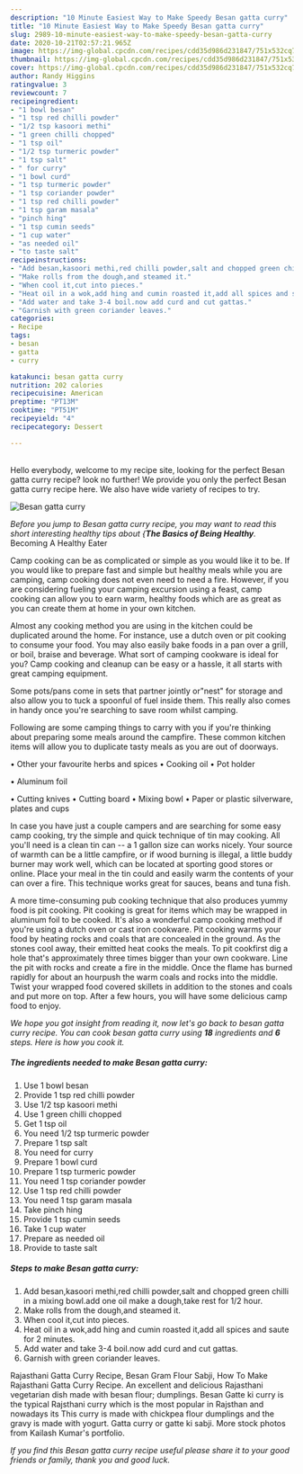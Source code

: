 ```yaml
---
description: "10 Minute Easiest Way to Make Speedy Besan gatta curry"
title: "10 Minute Easiest Way to Make Speedy Besan gatta curry"
slug: 2989-10-minute-easiest-way-to-make-speedy-besan-gatta-curry
date: 2020-10-21T02:57:21.965Z
image: https://img-global.cpcdn.com/recipes/cdd35d986d231847/751x532cq70/besan-gatta-curry-recipe-main-photo.jpg
thumbnail: https://img-global.cpcdn.com/recipes/cdd35d986d231847/751x532cq70/besan-gatta-curry-recipe-main-photo.jpg
cover: https://img-global.cpcdn.com/recipes/cdd35d986d231847/751x532cq70/besan-gatta-curry-recipe-main-photo.jpg
author: Randy Higgins
ratingvalue: 3
reviewcount: 7
recipeingredient:
- "1 bowl besan"
- "1 tsp red chilli powder"
- "1/2 tsp kasoori methi"
- "1 green chilli chopped"
- "1 tsp oil"
- "1/2 tsp turmeric powder"
- "1 tsp salt"
- " for curry"
- "1 bowl curd"
- "1 tsp turmeric powder"
- "1 tsp coriander powder"
- "1 tsp red chilli powder"
- "1 tsp garam masala"
- "pinch hing"
- "1 tsp cumin seeds"
- "1 cup water"
- "as needed oil"
- "to taste salt"
recipeinstructions:
- "Add besan,kasoori methi,red chilli powder,salt and chopped green chilli in a mixing bowl.add one oil make a dough,take rest for 1/2 hour."
- "Make rolls from the dough,and steamed it."
- "When cool it,cut into pieces."
- "Heat oil in a wok,add hing and cumin roasted it,add all spices and saute for 2 minutes."
- "Add water and take 3-4 boil.now add curd and cut gattas."
- "Garnish with green coriander leaves."
categories:
- Recipe
tags:
- besan
- gatta
- curry

katakunci: besan gatta curry 
nutrition: 202 calories
recipecuisine: American
preptime: "PT13M"
cooktime: "PT51M"
recipeyield: "4"
recipecategory: Dessert

---
```

<br>
Hello everybody, welcome to my recipe site, looking for the perfect Besan gatta curry recipe? look no further! We provide you only the perfect Besan gatta curry recipe here. We also have wide variety of recipes to try.
<br>


![Besan gatta curry](https://img-global.cpcdn.com/recipes/cdd35d986d231847/751x532cq70/besan-gatta-curry-recipe-main-photo.jpg)

<i>Before you jump to Besan gatta curry recipe, you may want to read this short interesting healthy tips about {<strong>The Basics of Being Healthy</strong>.</i>
Becoming A Healthy Eater

    
Camp cooking can be as complicated or simple as you would like it to be. If you would like to prepare fast and simple but healthy meals while you are camping, camp cooking does not even need to need a fire. However, if you are considering fueling your camping excursion using a feast, camp cooking can allow you to earn warm, healthy foods which are as great as you can create them at home in your own kitchen.

 Almost any cooking method you are using in the kitchen could be duplicated around the home. For instance, use a dutch oven or pit cooking to consume your food. You may also easily bake foods in a pan over a grill, or boil, braise and beverage. What sort of camping cookware is ideal for you? Camp cooking and cleanup can be easy or a hassle, it all starts with great camping equipment.

Some pots/pans come in sets that partner jointly or"nest" for storage and also allow you to tuck a spoonful of fuel inside them. This really also comes in handy once you're searching to save room whilst camping.

Following are some camping things to carry with you if you're thinking about preparing some meals around the campfire. These common kitchen items will allow you to duplicate tasty meals as you are out of doorways.


• Other your favourite herbs and spices
• Cooking oil
• Pot holder

• Aluminum foil

• Cutting knives
• Cutting board
• Mixing bowl
• Paper or plastic silverware, plates and cups

In case you have just a couple campers and are searching for some easy camp cooking, try the simple and quick technique of tin may cooking. All you'll need is a clean tin can -- a 1 gallon size can works nicely. Your source of warmth can be a little campfire, or if wood burning is illegal, a little buddy burner may work well, which can be located at sporting good stores or online. Place your meal in the tin could and easily warm the contents of your can over a fire.  This technique works great for sauces, beans and tuna fish.

A more time-consuming pub cooking technique that also produces yummy food is pit cooking. Pit cooking is great for items which may be wrapped in aluminum foil to be cooked.  It's also a wonderful camp cooking method if you're using a dutch oven or cast iron cookware. Pit cooking warms your food by heating rocks and coals that are concealed in the ground. As the stones cool away, their emitted heat cooks the meals. To pit cookfirst dig a hole that's approximately three times bigger than your own cookware. Line the pit with rocks and create a fire in the middle. Once the flame has burned rapidly for about an hourpush the warm coals and rocks into the middle. Twist your wrapped food covered skillets in addition to the stones and coals and put more on top. After a few hours, you will have some delicious camp food to enjoy.


<i>We hope you got insight from reading it, now let's go back to besan gatta curry recipe. You can cook besan gatta curry using <strong>18</strong> ingredients and <strong>6</strong> steps. Here is how you cook it.
</i>

##### The ingredients needed to make Besan gatta curry:

1. Use 1 bowl besan
1. Provide 1 tsp red chilli powder
1. Use 1/2 tsp kasoori methi
1. Use 1 green chilli chopped
1. Get 1 tsp oil
1. You need 1/2 tsp turmeric powder
1. Prepare 1 tsp salt
1. You need  for curry
1. Prepare 1 bowl curd
1. Prepare 1 tsp turmeric powder
1. You need 1 tsp coriander powder
1. Use 1 tsp red chilli powder
1. You need 1 tsp garam masala
1. Take pinch hing
1. Provide 1 tsp cumin seeds
1. Take 1 cup water
1. Prepare as needed oil
1. Provide to taste salt


##### Steps to make Besan gatta curry:

1. Add besan,kasoori methi,red chilli powder,salt and chopped green chilli in a mixing bowl.add one oil make a dough,take rest for 1/2 hour.
1. Make rolls from the dough,and steamed it.
1. When cool it,cut into pieces.
1. Heat oil in a wok,add hing and cumin roasted it,add all spices and saute for 2 minutes.
1. Add water and take 3-4 boil.now add curd and cut gattas.
1. Garnish with green coriander leaves.


Rajasthani Gatta Curry Recipe, Besan Gram Flour Sabji, How To Make Rajasthani Gatta Curry Recipe. An excellent and delicious Rajasthani vegetarian dish made with besan flour; dumplings. Besan Gatte ki curry is the typical Rajsthani curry which is the most popular in Rajsthan and nowadays its This curry is made with chickpea flour dumplings and the gravy is made with yogurt. Gatta curry or gatte ki sabji. More stock photos from Kailash Kumar&#39;s portfolio. 

<i>If you find this Besan gatta curry recipe useful please share it to your good friends or family, thank you and good luck.</i>
